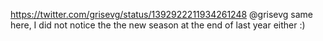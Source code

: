 https://twitter.com/grisevg/status/1392922211934261248 @grisevg same here, I did not notice the the new season at the end of last year either :)